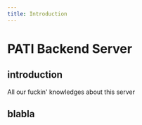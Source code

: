 ```yaml
---
title: Introduction
---
```


# PATI Backend Server
## introduction

All our fuckin' knowledges about this server

## blabla